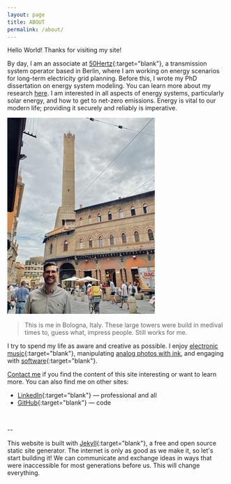 ```yaml
---
layout: page
title: ABOUT
permalink: /about/
---
```


Hello World! Thanks for visiting my site! 

By day, I am an associate at [50Hertz](https://www.50hertz.com/en/){:target="blank"}, a transmission system operator based in Berlin, where I am working on energy scenarios for long-term electricity grid planning. Before this, I wrote my PhD dissertation on energy system modeling. You can learn more about my research [here](/research/). I am interested in all aspects of energy systems, particularly solar energy, and how to get to net-zero emissions. Energy is vital to our modern life; providing it securely and reliably is imperative.

![Me in front of a high medival tower in Bologna, Italy](/data/martin2.jpg)

> This is me in Bologna, Italy. These large towers were build in medival times to, guess what, impress people. Still works for me. 


I try to spend my life as aware and creative as possible. I enjoy [electronic music](https://soundcloud.com/0_k/){:target="blank"}, manipulating [analog photos with ink](/scratch/), and engaging with [software](https://github.com/0-k){:target="blank"}.

[Contact me](/contact) if you find the content of this site interesting or want to learn more. You can also find me on other sites:


* [LinkedIn](https://www.linkedin.com/in/martin-klein-){:target="blank"} — professional and all
* [GitHub](https://github.com/0-k){:target="blank"} — code

<br>

--

This website is built with [Jekyll](https://jekyllrb.com/){:target="blank"}, a free and open source static site generator. The internet is only as good as we make it, so let's start building it! We can communicate and exchange ideas in ways that were inaccessible for most generations before us. This will change everything.
